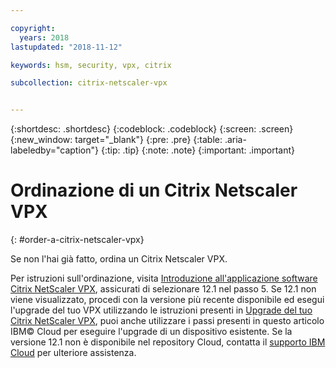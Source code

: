 ```yaml
---

copyright:
  years: 2018
lastupdated: "2018-11-12"

keywords: hsm, security, vpx, citrix

subcollection: citrix-netscaler-vpx


---
```


{:shortdesc: .shortdesc}
{:codeblock: .codeblock}
{:screen: .screen}
{:new_window: target="_blank"}
{:pre: .pre}
{:table: .aria-labeledby="caption"}
{:tip: .tip}
{:note: .note}
{:important: .important}

# Ordinazione di un Citrix Netscaler VPX
{: #order-a-citrix-netscaler-vpx}

Se non l'hai già fatto, ordina un Citrix Netscaler VPX.

Per istruzioni sull'ordinazione, visita [Introduzione all'applicazione software Citrix NetScaler VPX](/docs/infrastructure/citrix-netscaler-vpx?topic=citrix-netscaler-vpx-getting-started-with-citrix-netscaler-vpx-software-appliance), assicurati di selezionare 12.1 nel passo 5. Se 12.1 non viene visualizzato, procedi con la versione più recente disponibile ed esegui l'upgrade del tuo VPX utilizzando le istruzioni presenti in
[Upgrade del tuo Citrix NetScaler VPX](/docs/infrastructure/citrix-netscaler-vpx?topic=citrix-netscaler-vpx-upgrading-your-citrix-netscaler-vpx), puoi anche utilizzare i passi presenti in questo articolo IBM© Cloud per eseguire l'upgrade di un dispositivo esistente. Se la versione 12.1 non è disponibile nel repository Cloud, contatta il [supporto IBM Cloud](/docs/get-support?topic=get-support-contacting-bluemix-support-dedicated-local) per ulteriore assistenza.
